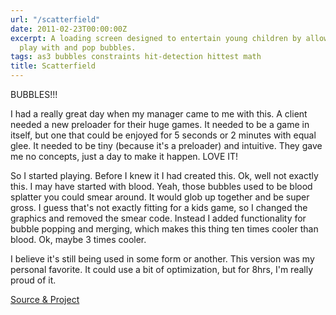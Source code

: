 ```yaml
---
url: "/scatterfield"
date: 2011-02-23T00:00:00Z
excerpt: A loading screen designed to entertain young children by allowing them to
  play with and pop bubbles.
tags: as3 bubbles constraints hit-detection hittest math
title: Scatterfield
---
```


BUBBLES!!!

I had a really great day when my manager came to me with this. A client
needed a new preloader for their huge games. It needed to be a game in
itself, but one that could be enjoyed for 5 seconds or 2 minutes with
equal glee. It needed to be tiny (because it's a preloader) and
intuitive. They gave me no concepts, just a day to make it happen. LOVE
IT!

So I started playing. Before I knew it I had created this. Ok, well not
exactly this. I may have started with blood. Yeah, those bubbles used to
be blood splatter you could smear around. It would glob up together and
be super gross. I guess that's not exactly fitting for a kids game, so I
changed the graphics and removed the smear code. Instead I
added functionality for bubble popping and merging, which makes this
thing ten times cooler than blood. Ok, maybe 3 times cooler.

I believe it's still being used in some form or another. This version
was my personal favorite. It could use a bit of optimization, but for
8hrs, I'm really proud of it.

[Source & Project][]

  [Source & Project]: //github.com/jamestomasino/scatterfield/
    "Source & Project"
